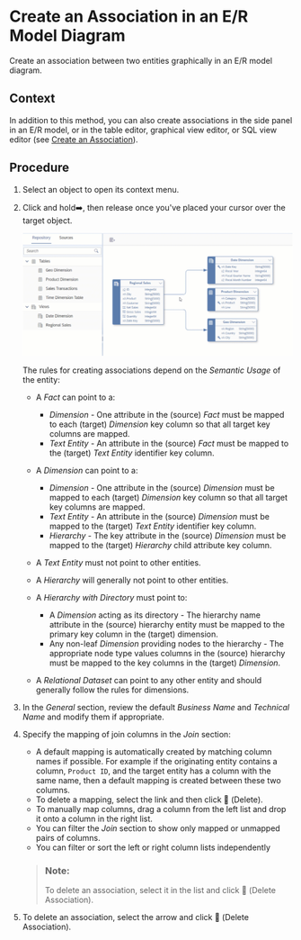 <!-- loio82e686959bb449d382417eee8198f6e2 -->

<link rel="stylesheet" type="text/css" href="css/sap-icons.css"/>

# Create an Association in an E/R Model Diagram

Create an association between two entities graphically in an E/R model diagram.



## Context

In addition to this method, you can also create associations in the side panel in an E/R model, or in the table editor, graphical view editor, or SQL view editor \(see [Create an Association](create-an-association-66c6998.md)\).



## Procedure

1.  Select an object to open its context menu.

2.  Click and hold:arrow_right:, then release once you've placed your cursor over the target object.

    ![](images/Create_Association_8b48c15.gif)

    The rules for creating associations depend on the *Semantic Usage* of the entity:

    -   A *Fact* can point to a:

        -   *Dimension* - One attribute in the \(source\) *Fact* must be mapped to each \(target\) *Dimension* key column so that all target key columns are mapped.
        -   *Text Entity* - An attribute in the \(source\) *Fact* must be mapped to the \(target\) *Text Entity* identifier key column.

    -   A *Dimension* can point to a:

        -   *Dimension* - One attribute in the \(source\) *Dimension* must be mapped to each \(target\) *Dimension* key column so that all target key columns are mapped.
        -   *Text Entity* - An attribute in the \(source\) *Dimension* must be mapped to the \(target\) *Text Entity* identifier key column.
        -   *Hierarchy* - The key attribute in the \(source\) *Dimension* must be mapped to the \(target\) *Hierarchy* child attribute key column.

    -   A *Text Entity* must not point to other entities.

    -   A *Hierarchy* will generally not point to other entities.

    -   A *Hierarchy with Directory* must point to:

        -   A *Dimension* acting as its directory - The hierarchy name attribute in the \(source\) hierarchy entity must be mapped to the primary key column in the \(target\) dimension.
        -   Any non-leaf *Dimension* providing nodes to the hierarchy - The appropriate node type values columns in the \(source\) hierarchy must be mapped to the key columns in the \(target\) *Dimension*.

    -   A *Relational Dataset* can point to any other entity and should generally follow the rules for dimensions.


3.  In the *General* section, review the default *Business Name* and *Technical Name* and modify them if appropriate.

4.  Specify the mapping of join columns in the *Join* section:

    -   A default mapping is automatically created by matching column names if possible. For example if the originating entity contains a column, `Product ID`, and the target entity has a column with the same name, then a default mapping is created between these two columns.
    -   To delete a mapping, select the link and then click <span class="FPA-icons"></span> \(Delete\).
    -   To manually map columns, drag a column from the left list and drop it onto a column in the right list.
    -   You can filter the *Join* section to show only mapped or unmapped pairs of columns.
    -   You can filter or sort the left or right column lists independently

    > ### Note:  
    > To delete an association, select it in the list and click <span class="FPA-icons"></span> \(Delete Association\).

5.  To delete an association, select the arrow and click <span class="FPA-icons"></span> \(Delete Association\).


